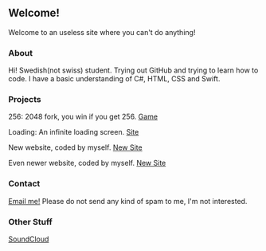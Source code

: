 ## Welcome!
Welcome to an useless site where you can't do anything!

### About
Hi! Swedish(not swiss) student. Trying out GitHub and trying to learn how to code. I have a basic understanding of C#, HTML, CSS and Swift.

### Projects
256: 2048 fork, you win if you get 256. [Game](https://technicproblem.github.io/2048/)

Loading: An infinite loading screen. [Site](https://technicproblem.github.io/loading/)

New website, coded by myself. [New Site](https://technicproblem.github.io/website/)

Even newer website, coded by myself. [New Site](https://technicproblem.github.io/website2/)
### Contact
[Email me!](mailto:technicproblem@outlook.com)
Please do not send any kind of spam to me, I'm not interested.

### Other Stuff
[SoundCloud](https://soundcloud.com/technicproblem2)

<script src="https://www.savenetneutrality.eu/widget.js"></script>

<div id="newmode-embed-4348-4753"></div><script>  (function(n,e,w,m,o,d){m=n.createElement(e);m.async=1;m.src=w;  o=n.getElementsByTagName(e)[0];o.parentNode.insertBefore(m,o);  })(document,'script','//engage.newmode.net/embed/4348/4753.js');</script>
